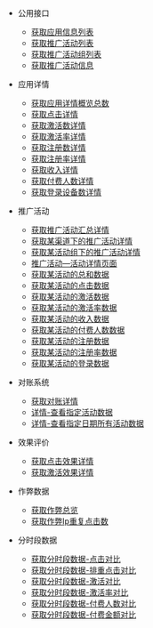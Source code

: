 - 公用接口
  - [获取应用信息列表](/viewCommon/getAllApp.md)
  - [获取推广活动列表](/viewCommon/getAllPromote.md)
  - [获取推广活动组列表](/viewCommon/getAllPromoteGroup.md)
  - [获取推广活动信息](/viewCommon/getPromoteInfo.md)

- 应用详情
  - [获取应用详情概览总数](/applyDetail/getApplyOverviewSummary.md)
  - [获取点击详情](/applyDetail/getClickDetailTable.md)
  - [获取激活数详情](/applyDetail/getActivateDetailTable.md)
  - [获取激活率详情](/applyDetail/getActivateRateTable.md)
  - [获取注册数详情](/applyDetail/getRegisterDetailTable.md)
  - [获取注册率详情](/applyDetail/getRegisterRateTable.md)
  - [获取收入详情](/applyDetail/getIncomeDetailTable.md)
  - [获取付费人数详情](/applyDetail/getPayDetailTable.md)
  - [获取登录设备数详情](/applyDetail/getLoginDetailTable.md)


- 推广活动
  - [获取推广活动汇总详情](/promoteDetail/getPromoteDetailTable.md)
  - [获取某渠道下的推广活动详情](/promoteDetail/getPromoteDataDetailByChannel.md)
  - [获取某活动组下的推广活动详情](/promoteDetail/getPromoteDataDetailByGroup.md)
  - [推广活动—活动详情页面](/promoteDetail/toOnePromoteDetailView.md)
  - [获取某活动的总和数据](/promoteDetail/getOnePromoteDetailSum.md)
  - [获取某活动的点击数据](/promoteDetail/getOnePromoteDetailClick.md)
  - [获取某活动的激活数据](/promoteDetail/getOnePromoteDetailActivateNum.md)
  - [获取某活动的激活率数据](/promoteDetail/getOnePromoteDetailActivateRate.md)
  - [获取某活动的收入数据](/promoteDetail/getOnePromoteDetailIncome.md)
  - [获取某活动的付费人数数据](/promoteDetail/getOnePromoteDetailPayNum.md)
  - [获取某活动的注册数据](/promoteDetail/getOnePromoteDetailRegisterNum.md)
  - [获取某活动的注册率数据](/promoteDetail/getOnePromoteDetailRegisterRate.md)
  - [获取某活动的登录数据](/promoteDetail/getOnePromoteDetailLoginNum.md)

- 对账系统
  - [获取对账详情](/reconcileAccount/getReconcileAccountDetailTable.md)
  - [详情-查看指定活动数据](/reconcileAccount/getReconcileAccountByPromote.md)
  - [详情-查看指定日期所有活动数据](/reconcileAccount/getReconcileAccountByDate.md)

- 效果评价
  - [获取点击效果详情](/effectAssess/getClickEffectDetailTable.md)
  - [获取激活效果详情](/effectAssess/getActivateEffectDetailTable.md)

- 作弊数据
  - [获取作弊总览](/cheat/getCheatDetailTable.md)
  - [获取作弊Ip重复点击数](/cheat/getIpDetailTable.md)

- 分时段数据
  - [获取分时段数据-点击对比](/dayParting/getClickDetailTable.md)
  - [获取分时段数据-排重点击对比](/dayParting/getDistinctClickDetailTable.md)
  - [获取分时段数据-激活对比](/dayParting/getActivateDetailTable.md)
  - [获取分时段数据-激活率对比](/dayParting/getActivateRatioTable.md)
  - [获取分时段数据-付费人数对比](/dayParting/getPayNumTable.md)
  - [获取分时段数据-付费金额对比](/dayParting/getPayMoneyTable.md)





